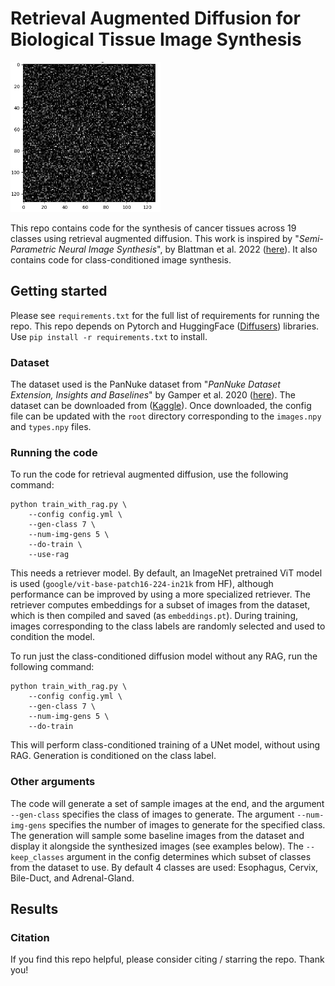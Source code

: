 # Retrieval Augmented Diffusion for Biological Tissue Image Synthesis

<img src="assets/cell-synthesis-eso.gif" alt="Esophagus" width="240" height="240" />

This repo contains code for the synthesis of cancer tissues across 19 classes using retrieval augmented diffusion. This work is inspired by "_Semi-Parametric Neural Image Synthesis_", by Blattman et al. 2022 ([here](https://arxiv.org/abs/2204.11824)). It also contains code for class-conditioned image synthesis.

## Getting started
Please see `requirements.txt` for the full list of requirements for running the repo. This repo depends on Pytorch and HuggingFace ([Diffusers](https://huggingface.co/docs/diffusers/en/index)) libraries. Use `pip install -r requirements.txt` to install.

### Dataset
The dataset used is the PanNuke dataset from "_PanNuke Dataset Extension, Insights and Baselines_" by Gamper et al. 2020 ([here](https://arxiv.org/abs/2003.10778)). The dataset can be downloaded from ([Kaggle](https://www.kaggle.com/datasets/andrewmvd/cancer-inst-segmentation-and-classification)). Once downloaded, the config file can be updated with the `root` directory corresponding to the `images.npy` and `types.npy` files.

### Running the code
To run the code for retrieval augmented diffusion, use the following command:
```
python train_with_rag.py \
    --config config.yml \
    --gen-class 7 \
    --num-img-gens 5 \
    --do-train \
    --use-rag
```
This needs a retriever model. By default, an ImageNet pretrained ViT model is used (`google/vit-base-patch16-224-in21k` from HF), although performance can be improved by using a more specialized retriever. The retriever computes embeddings for a subset of images from the dataset, which is then compiled and saved (as `embeddings.pt`). During training, images corresponding to the class labels are randomly selected and used to condition the model.

To run just the class-conditioned diffusion model without any RAG, run the following command:
```
python train_with_rag.py \
    --config config.yml \
    --gen-class 7 \
    --num-img-gens 5 \
    --do-train
```
This will perform class-conditioned training of a UNet model, without using RAG. Generation is conditioned on the class label.

### Other arguments
The code will generate a set of sample images at the end, and the argument `--gen-class` specifies the class of images to generate. The argument `--num-img-gens` specifies the number of images to generate for the specified class. The generation will sample some baseline images from the dataset and display it alongside the synthesized images (see examples below). The `--keep_classes` argument in the config determines which subset of classes from the dataset to use. By default 4 classes are used: Esophagus, Cervix, Bile-Duct, and Adrenal-Gland.

## Results

### Citation
If you find this repo helpful, please consider citing / starring the repo. Thank you!
